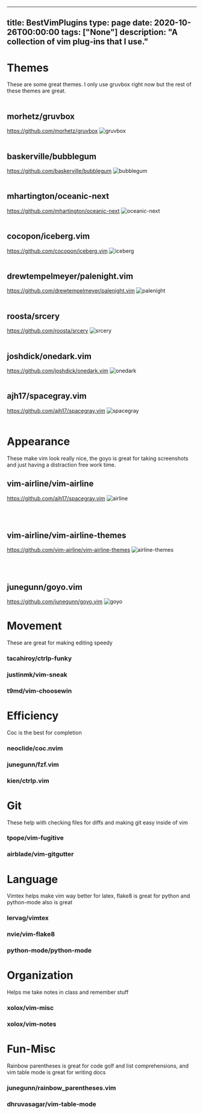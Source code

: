 
---
title: BestVimPlugins
type: page
date: 2020-10-26T00:00:00
tags: ["None"]
description: "A collection of vim plug-ins that I use."
---


# Themes
These are some great themes. I only use gruvbox right now but the rest of these themes are great.
<br><br>
## morhetz/gruvbox
https://github.com/morhetz/gruvbox
![gruvbox](https://github.com/JakeRoggenbuck/BestVimPlugins/blob/master/images/2020-11-02_21-11.png)
<br><br>
## baskerville/bubblegum
https://github.com/baskerville/bubblegum
![bubblegum](https://github.com/JakeRoggenbuck/BestVimPlugins/blob/master/images/2020-11-02_21-12.png)
<br><br>

## mhartington/oceanic-next
https://github.com/mhartington/oceanic-next
![oceanic-next](https://github.com/JakeRoggenbuck/BestVimPlugins/blob/master/images/2020-11-02_21-13.png)
<br><br>

## cocopon/iceberg.vim
https://github.com/cocopon/iceberg.vim
![iceberg](https://github.com/JakeRoggenbuck/BestVimPlugins/blob/master/images/2020-11-02_21-13_1.png)
<br><br>

## drewtempelmeyer/palenight.vim
https://github.com/drewtempelmeyer/palenight.vim
![palenight](https://github.com/JakeRoggenbuck/BestVimPlugins/blob/master/images/2020-11-02_21-13_2.png)
<br><br>

## roosta/srcery
https://github.com/roosta/srcery
![srcery](https://github.com/JakeRoggenbuck/BestVimPlugins/blob/master/images/2020-11-02_21-14.png)
<br><br>

## joshdick/onedark.vim
https://github.com/joshdick/onedark.vim
![onedark](https://github.com/JakeRoggenbuck/BestVimPlugins/blob/master/images/2020-11-02_21-14_1.png)
<br><br>

## ajh17/spacegray.vim
https://github.com/ajh17/spacegray.vim
![spacegray](https://github.com/JakeRoggenbuck/BestVimPlugins/blob/master/images/2020-11-02_21-15.png)
<br><br>

# Appearance
These make vim look really nice, the goyo is great for taking screenshots and just having a distraction free work time.
## vim-airline/vim-airline
https://github.com/ajh17/spacegray.vim
![airline](https://github.com/JakeRoggenbuck/BestVimPlugins/blob/master/images/airline.png)

<br><br>
## vim-airline/vim-airline-themes
https://github.com/vim-airline/vim-airline-themes
![airline-themes](https://github.com/JakeRoggenbuck/BestVimPlugins/blob/master/images/2020-11-02_22-05.png)

<br><br>
## junegunn/goyo.vim
https://github.com/junegunn/goyo.vim
![goyo](https://github.com/JakeRoggenbuck/BestVimPlugins/blob/master/images/2020-11-02_21-44.png)

# Movement
These are great for making editing speedy
### tacahiroy/ctrlp-funky
### justinmk/vim-sneak
### t9md/vim-choosewin

# Efficiency
Coc is the best for completion
### neoclide/coc.nvim
### junegunn/fzf.vim
### kien/ctrlp.vim

# Git
These help with checking files for diffs and making git easy inside of vim
### tpope/vim-fugitive
### airblade/vim-gitgutter

# Language
Vimtex helps make vim way better for latex, flake8 is great for python and python-mode also is great
### lervag/vimtex
### nvie/vim-flake8
### python-mode/python-mode

# Organization
Helps me take notes in class and remember stuff
### xolox/vim-misc
### xolox/vim-notes

# Fun-Misc
Rainbow parentheses is great for code golf and list comprehensions, and vim table mode is great for writing docs
### junegunn/rainbow_parentheses.vim
### dhruvasagar/vim-table-mode
